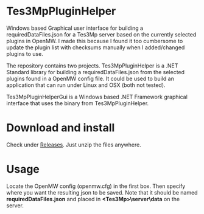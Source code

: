 # Tes3MpPluginHelper
Windows based Graphical user interface for building a requiredDataFiles.json for a Tes3Mp server based on the currently selected plugins in OpenMW. I made this because I found it too cumbersome to update the plugin list with checksums manually when I added/changed plugins to use. 

The repository contains two projects. Tes3MpPluginHelper is a .NET Standard library for building a requiredDataFiles.json from the selected plugins found in a OpenMW config file. It could be used to build an application that can run under Linux and OSX (both not tested).

Tes3MpPluginHelperGui is a Windows based .NET Framework graphical interface that uses the binary from Tes3MpPluginHelper.

# Download and install
Check under [Releases](https://github.com/awsker/Tes3MpPluginHelper/releases/tag/v0.1). Just unzip the files anywhere.

# Usage
Locate the OpenMW config (openmw.cfg) in the first box. Then specify where you want the resulting json to be saved. Note that it should be named **requiredDataFiles.json** and placed in **\<Tes3Mp>\\server\\data** on the server.
